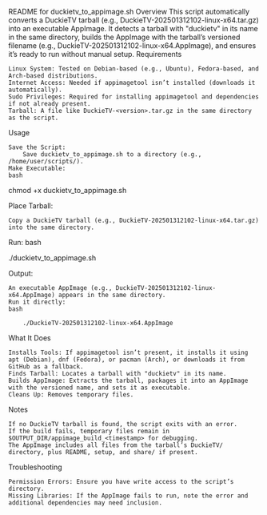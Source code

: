README for duckietv_to_appimage.sh
Overview
This script automatically converts a DuckieTV tarball (e.g., DuckieTV-202501312102-linux-x64.tar.gz) into an executable AppImage. It detects a tarball with "duckietv" in its name in the same directory, builds the AppImage with the tarball’s versioned filename (e.g., DuckieTV-202501312102-linux-x64.AppImage), and ensures it’s ready to run without manual setup.
Requirements

    Linux System: Tested on Debian-based (e.g., Ubuntu), Fedora-based, and Arch-based distributions.
    Internet Access: Needed if appimagetool isn’t installed (downloads it automatically).
    Sudo Privileges: Required for installing appimagetool and dependencies if not already present.
    Tarball: A file like DuckieTV-<version>.tar.gz in the same directory as the script.

Usage

    Save the Script:
        Save duckietv_to_appimage.sh to a directory (e.g., /home/user/scripts/).
    Make Executable:
    bash

chmod +x duckietv_to_appimage.sh

Place Tarball:

    Copy a DuckieTV tarball (e.g., DuckieTV-202501312102-linux-x64.tar.gz) into the same directory.

Run:
bash

./duckietv_to_appimage.sh

Output:

    An executable AppImage (e.g., DuckieTV-202501312102-linux-x64.AppImage) appears in the same directory.
    Run it directly:
    bash

        ./DuckieTV-202501312102-linux-x64.AppImage

What It Does

    Installs Tools: If appimagetool isn’t present, it installs it using apt (Debian), dnf (Fedora), or pacman (Arch), or downloads it from GitHub as a fallback.
    Finds Tarball: Locates a tarball with "duckietv" in its name.
    Builds AppImage: Extracts the tarball, packages it into an AppImage with the versioned name, and sets it as executable.
    Cleans Up: Removes temporary files.

Notes

    If no DuckieTV tarball is found, the script exits with an error.
    If the build fails, temporary files remain in $OUTPUT_DIR/appimage_build_<timestamp> for debugging.
    The AppImage includes all files from the tarball’s DuckieTV/ directory, plus README, setup, and share/ if present.

Troubleshooting

    Permission Errors: Ensure you have write access to the script’s directory.
    Missing Libraries: If the AppImage fails to run, note the error and additional dependencies may need inclusion.
